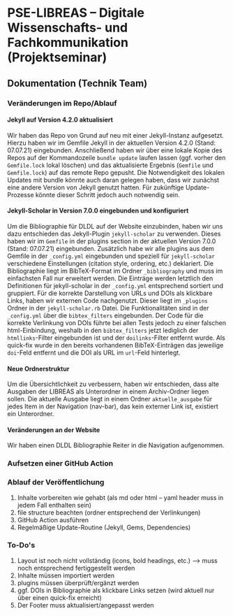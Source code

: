 # PSE-LIBREAS – Digitale Wissenschafts- und Fachkommunikation (Projektseminar)

## Dokumentation (Technik Team)

### Veränderungen im Repo/Ablauf

#### Jekyll auf Version 4.2.0 aktualisiert

Wir haben das Repo von Grund auf neu mit einer Jekyll-Instanz aufgesetzt. Hierzu haben wir im Gemfile Jekyll in der aktuellen Version 4.2.0 (Stand: 07.07.21) eingebunden. Anschließend haben wir über eine lokale Kopie des Repos auf der Kommandozeile `bundle update` laufen lassen (ggf. vorher den `Gemfile.lock` lokal löschen) und das aktualisierte Ergebnis (`Gemfile` und `Gemfile.lock`) auf das remote Repo gepusht. Die Notwendigkeit des lokalen Updates mit bundle könnte auch daran gelegen haben, dass wir zunächst eine andere Version von Jekyll genutzt hatten. Für zukünftige Update-Prozesse könnte dieser Schritt jedoch auch notwendig sein.

#### Jekyll-Scholar in Version 7.0.0 eingebunden und konfiguriert

Um die Bibliographie für DLDL auf der Website einzubinden, haben wir uns dazu entschieden das Jekyll-Plugin `jekyll-scholar` zu verwenden. Dieses haben wir im `Gemfile` in der plugins section in der aktuellen Version 7.0.0 (Stand: 07.07.21) eingebunden. Zusätzlich habe wir alle plugins aus dem Gemfile in der `_config.yml` eingebunden und speziell für `jekyll-scholar` verschiedene Einstellungen (citation style, ordering, etc.) deklariert. 
Die Bibliographie liegt im BibTeX-Format im Ordner `_bibliography` und muss im einfachsten Fall nur erweitert werden. Die Einträge werden letztlich den Definitionen für jekyll-scholar in der `_config.yml` entsprechend sortiert und gruppiert. Für die korrekte Darstellung von URLs und DOIs als klickbare Links, haben wir externen Code nachgenutzt. Dieser liegt im `_plugins` Ordner in der `jekyll-scholar.rb` Datei. Die Funktionalitäten sind in der `_config.yml` über die `bibtex_filters` eingebunden. Der Code für die korrekte Verlinkung von DOIs führte bei allen Tests jedoch zu einer falschen html-Einbindung, weshalb in den `bibtex_filters` jetzt lediglich der `htmllinks`-Filter eingebunden ist und der `doilinks`-Filter entfernt wurde. Als quick-fix wurde in den bereits vorhandenen BibTeX-Einträgen das jeweilige `doi`-Feld entfernt und die DOI als URL im `url`-Feld hinterlegt.

#### Neue Ordnerstruktur

Um die Übersichtlichkeit zu verbessern, haben wir entschieden, dass alte Ausgaben der LIBREAS als Unterordner in einem Archiv-Ordner liegen sollen. Die aktuelle Ausgabe liegt in einem Ordner `aktuelle_ausgabe` für jedes Item in der Navigation (nav-bar), das kein externer Link ist, existiert ein Unterordner.

#### Veränderungen an der Website

Wir haben einen DLDL Bibliographie Reiter in die Navigation aufgenommen.

### Aufsetzen einer GitHub Action



### Ablauf der Veröffentlichung
1. Inhalte vorbereiten wie gehabt (als md oder html – yaml header muss in jedem Fall enthalten sein)
2. file structure beachten (ordner entsprechend der Verlinkungen)
3. GitHub Action ausführen
4. Regelmäßige Update-Routine (Jekyll, Gems, Dependencies)

### To-Do's
1. Layout ist noch nicht vollständig (icons, bold headings, etc.) --> muss noch entsprechend fertiggestellt werden
2. Inhalte müssen importiert werden
3. plugins müssen überprüft/ergänzt werden
4. ggf. DOIs in Bibliographie als klickbare Links setzen (wird aktuell nur über einen quick-fix erreicht)
5. Der Footer muss aktualisiert/angepasst werden
